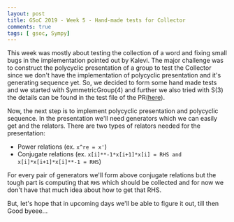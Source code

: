 ```yaml
---
layout: post
title: GSoC 2019 - Week 5 - Hand-made tests for Collector
comments: true
tags: [ gsoc, Sympy]
---
```


This week was mostly about testing the collection of a word and fixing small bugs in the implementation pointed out by Kalevi. The major challenge was to construct the polycyclic presentation of a group to test the Collector since we don't have the implementation of polycyclic presentation and it's generating sequence yet. So, we decided to form some hand made tests and we started with SymmetricGroup(4) and further we also tried with S(3) the details can be found in the test file of the PR([here](https://github.com/sympy/sympy/pull/16991)).

Now, the next step is to implement polycyclic presentation and polycyclic sequence. In the presentation we'll need generators which we can easily get and the relators. There are two types of relators needed for the presentation:

 - Power relations (ex. `x^re = x'`)
 - Conjugate relations (ex. `x[i]**-1*x[i+1]*x[i] = RHS and x[i]*x[i+1]*x[i]**-1 = RHS`)

For every pair of generators we'll form above conjugate relations but the tough part is computing that `RHS` which should be collected and for now we don't have that much idea about how to get that RHS.

But, let's hope that in upcoming days we'll be able to figure it out, till then Good byeee... 

